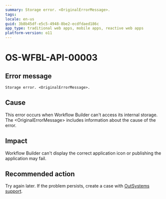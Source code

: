 ```yaml
---
summary: Storage error. <OriginalErrorMessage>.
tags:
locale: en-us
guid: 3b8b45df-e5c5-4948-8be2-ecdfdaed186c
app_type: traditional web apps, mobile apps, reactive web apps
platform-version: o11
---
```


# OS-WFBL-API-00003

## Error message

`Storage error. <OriginalErrorMessage>.`

## Cause

This error occurs when Workflow Builder can't access its internal storage.
The &lt;OriginalErrorMessage&gt; includes information about the cause of the error.

## Impact

Workflow Builder can't display the correct application icon or publishing the application may fail.

## Recommended action

Try again later. If the problem persists, create a case with [OutSystems support](https://success.outsystems.com/Support).
